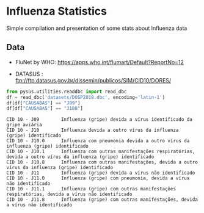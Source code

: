 # Influenza Statistics

Simple compilation and presentation of some stats about Influenza data

## Data

- FluNet by WHO: https://apps.who.int/flumart/Default?ReportNo=12

- DATASUS : ftp://ftp.datasus.gov.br/dissemin/publicos/SIM/CID10/DORES/

```python
from pysus.utilities.readdbc import read_dbc                                                                                                                     
df = read_dbc('datasets/DOSP2018.dbc', encoding='latin-1')
df[df["CAUSABAS"] == "J09"]
df[df["CAUSABAS"] == "J108"]
```

```
CID 10 - J09   	    Influenza (gripe) devida a vírus identificado da gripe aviária
CID 10 - J10   	    Influenza devida a outro vírus da influenza (gripe) identificado
CID 10 - J10.0   	Influenza com pneumonia devida a outro vírus da influenza (gripe) identificado
CID 10 - J10.1   	Influenza com outras manifestações respiratórias, devida a outro vírus da influenza (gripe) identificado
CID 10 - J10.8   	Influenza com outras manifestações, devida a outro vírus da influenza (gripe) identificado
CID 10 - J11   	    Influenza (gripe) devida a vírus não identificado
CID 10 - J11.0   	Influenza (gripe) com pneumonia, devida a vírus não identificado
CID 10 - J11.1   	Influenza (gripe) com outras manifestações respiratórias, devida a vírus não identificado
CID 10 - J11.8   	Influenza (gripe) com outras manifestações, devida a vírus não identificado
```